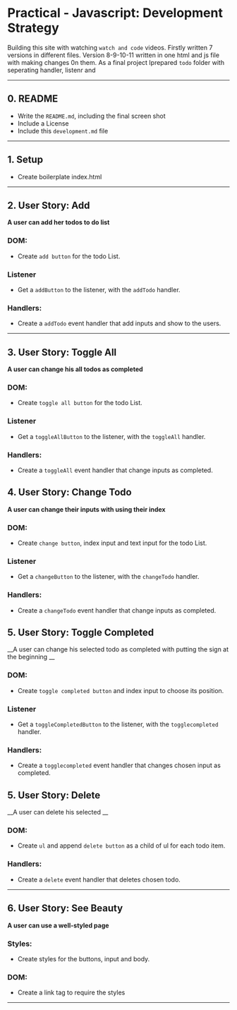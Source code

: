# Practical - Javascript: Development Strategy

Building this site with watching `watch and code` videos. Firstly written 7 versions in different files. Version 8-9-10-11 written in one html and js file with making changes 0n them. As a final project Iprepared `todo` folder with seperating handler, listenr and 

---

## 0. README

* Write the `README.md`, including the final screen shot
* Include a License
* Include this `development.md` file

---

## 1. Setup

* Create boilerplate index.html

---

## 2. User Story: Add

__A user can add her todos to do list__

### DOM:

* Create `add button` for the todo List.

### Listener

* Get a `addButton` to the listener, with the `addTodo` handler.

### Handlers:

* Create a `addTodo` event handler that add inputs and show to the users.

---

## 3. User Story: Toggle All

__A user can change his all todos as completed__

### DOM:

* Create `toggle all button` for the todo List.

### Listener

* Get a `toggleAllButton` to the listener, with the `toggleAll` handler.

### Handlers:

* Create a `toggleAll` event handler that change inputs as completed.


## 4. User Story: Change Todo

__A user can change their inputs with using their index__

### DOM:

* Create `change button`, index input and text input for the todo List. 

### Listener

* Get a `changeButton` to the listener, with the `changeTodo` handler.

### Handlers:

* Create a `changeTodo` event handler that change inputs as completed.


## 5. User Story: Toggle Completed

__A user can change his selected todo as completed with putting the sign at the beginning __

### DOM:

* Create `toggle completed button` and index input to choose its position. 

### Listener

* Get a `toggleCompletedButton` to the listener, with the `togglecompleted` handler.

### Handlers:

* Create a `togglecompleted` event handler that changes chosen input as completed.


## 5. User Story: Delete

__A user can delete his selected __

### DOM:

* Create `ul` and append `delete button` as a child of ul for each todo item. 


### Handlers:

* Create a `delete` event handler that deletes chosen todo.

---

## 6. User Story: See Beauty

__A user can use a well-styled page__


### Styles:

* Create styles for the buttons, input and body.

### DOM:

* Create a link tag to require the styles


---


